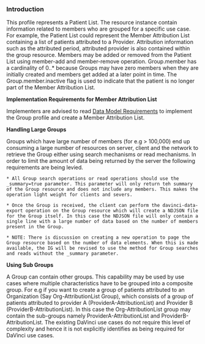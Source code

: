 

### Introduction

This profile represents a Patient List. The resource instance contain information related to members who are grouped for a specific use case. For example, the Patient List could represent the Member Attribution List containing a list of patients attributed to a Provider. Attribution information such as the attributed period, attributed provider is also contained within the group resource. Members may be added or removed from the Patient List using member-add and member-remove operation. Group.member has a cardinality of 0..* because  Groups may have zero members when they are initially created and members get added at a later point in time. The Group.member.inactive flag is used to indicate that the patient is no longer part of the Member Attribution List.


**Implementation Requirements for Member Attribution List**

Implementers are advised to read [Data Model Requirements](spec.html#member-attribution-list-data-model-requirements) to implement the Group profile and create a Member Attribution List.


**Handling Large Groups** 

Groups which have large number of members (for e.g > 100,000) end up consuming a large number of resources on server, client and the network to retrieve the Group either using search mechanisms or read mechanisms. In order to limit the amount of data being returned by the server the following requirements are being levied.

	* All Group search operations or read operations should use the _summary=true parameter. This parameter will only return teh summary of the Group resource and does not include any members. This makes the operation light weight for clients and severs. 
	
	* Once the Group is received, the client can perform the davinci-data-export operation on the Group resource which will create a NDJSON file for the Group itself. In this case the NDJSON file will only contain a single line with a large number of data based on the number of members present in the Group.
	
	* NOTE: There is discussion on creating a new operation to page the Group resource based on the number of data elements. When this is made available, the IG will be revised to use the method for Group searches and reads without the _summary parameter. 

**Using Sub Groups**

A Group can contain other groups. This capability may be used by use cases where multiple characteristics have to be grouped into a composite group. For e.g if you want to create a group of patients attributed to an Organization (Say Org-AttributionList Group), which consists of a group of patients attributed to provider A (ProviderA-AttributionList) and Provider B (ProviderB-AttributionList). In this case the Org-AttributionList group may contain the sub-groups namely ProviderA-AttributionList and ProviderB-AttributionList. The existing DaVinci use cases do not require this level of complexity and hence it is not explicitly identifies as being required for DaVinci use cases.